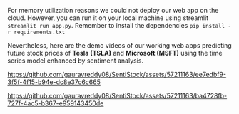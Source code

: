 
For memory utilization reasons we could not deploy our web app on the cloud. However, you can run it on your local machine using streamlit `streamlit run app.py`. Remember to install the dependencies `pip install -r requirements.txt`

Nevertheless, here are the demo videos of our working web apps predicting future stock prices of **Tesla (TSLA)** and **Microsoft (MSFT)** using the time series model enhanced by sentiment analysis.

https://github.com/gauravreddy08/SentiStock/assets/57211163/ee7edbf9-3f5f-4f15-b94e-dc8e37c6c665

https://github.com/gauravreddy08/SentiStock/assets/57211163/ba4728fb-727f-4ac5-b367-e959143450de

